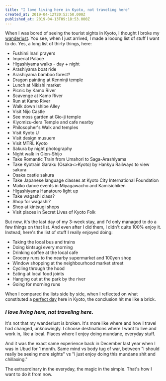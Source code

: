 ```yaml
---
title: "I love living here in Kyoto, not traveling here"
created_at: 2019-04-12T20:52:50.000Z
published_at: 2019-04-13T09:18:53.000Z
---
```

When I was bored of seeing the tourist sights in Kyoto, I thought I broke my [wanderlust](https://200wad.com/words/i-broke-my-wanderlust-haaalp-141985ca9e6cdb8ae5). You see, when I just arrived, I made a looong list of stuff I want to do. Yes, a long list of thirty things, here: 

  

*   Fushimi Inari prayers
*   Imperial Palace
*   Higashiyama walks - day + night
*   Arashiyama boat ride
*   Arashiyama bamboo forest?
*   Dragon painting at Kenninji temple
*   Lunch at Nikishi market
*   Picnic by Kamo River
*   Scavenge at Kamo River
*   Run at Kamo River
*   Walk down Ishibe Alley
*   Visit Nijo Castle
*   See moss garden at Gio-ji temple
*   Kiyomizu-dera Temple and cafe nearby
*   Philosopher's Walk and temples
*   Visit Kyoto U
*   Visit design musuem
*   Visit MTRL Kyoto
*   Sakura by night photography
*   Night walk in Gion-Shijo
*   Take Romantic Train from Umahori to Saga-Arashiyama
*   Take Kyotrain Garaku (Osaka<>Kyoto) by Hankyu Railways to view sakura
*   Osaka castle sakura
*   Take Japanese language classes at Kyoto City International Foundation
*   Maiko dance events in Miyagawacho and Kamisichiken
*   Higashiyama Hanatouro light up
*   Take wagashi class?
*   Shop for wagashi?
*   Shop at kintsugi shops
*   Visit places in Secret Lives of Kyoto Folk

  

But now, it's the last day of my 3-week stay, and I'd only managed to do a few things on that list. And even after I did them, I didn't quite 100% enjoy it. Instead, here's the list of stuff I really enjoyed doing:

  

*   Taking the local bus and trains
*   Doing kintsugi every morning
*   Drinking coffee at the local cafe
*   Grocery runs to the nearby supermarket and 100yen shop
*   Window shopping at the neighbourhood market street
*   Cycling through the hood
*   Eating at local food joints 
*   Hanging out at the park by the river
*   Going for morning runs

  

When I compared the lists side by side, when I reflected on what constituted a [perfect day](https://200wad.com/words/a-perfect-day-in-kyoto-146485cb07aee1bbf1) here in Kyoto, the conclusion hit me like a brick. 

  

### **_I love living here, not traveling here._** 

  

It's not that my wanderlust is broken. It's more like where and how I travel had changed, unknowingly. I choose destinations where I want to live and work in, like a local. Places where I enjoy doing mundane, everyday stuff. 

  

And it was the exact same experience back in December last year when I was in Ubud for 1 month. Same mind vs body tug of war, between "I should really be seeing more sights" vs "I just enjoy doing this mundane shit and chillaxing."

  

The extraordinary in the everyday, the magic in the simple. That's how I want to do it from now.
